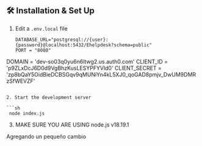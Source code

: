 ## 🛠 Installation & Set Up

1. Edit a `.env.local` file

   ```
   DATABASE_URL="postgresql://{user}:{password}@localhost:5432/Ehelpdesk?schema=public"
   PORT = "8080"
   ```

DOMAIN = 'dev-so03q0yu6n6ltwg2.us.auth0.com'
CLIENT_ID = 'p9ZLxDcJ6D0d9VgBhzKusLESYPFYVld0'
CLIENT_SECRET = 'zp8bQaY5OidBieDCBSGqv9qMUNiYn4kL5XJ0_qoGAD8pmjv_DwUM9DMRzSfWEVZF'

````

2. Start the development server

```sh
 node index.js
````

3. MAKE SURE YOU ARE USING node.js v18.19.1

Agregando un pequeño cambio
